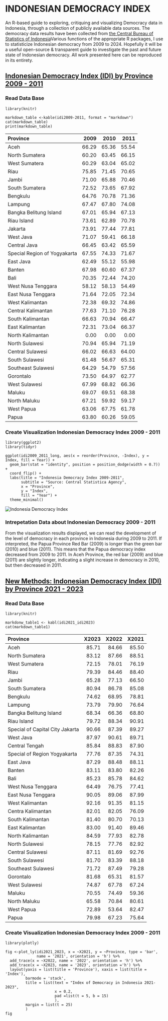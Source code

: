 # INDONESIAN DEMOCRACY INDEX 

An R-based guide to exploring, critiquing and visualizing Democracy data in Indonesia, through a collection of publicly available data sources. The democracy data results have been collected from [the Central Bureau of Statistics of Indonesia](https://www.bps.go.id/id/statistics-table?subject=528/)Various functions of the appropriate R packages, I use to statisticize Indonesian democracy from 2009 to 2024.
Hopefully it will be a useful open-source & transparent guide to investigate the past and future state of Indonesian democracy. All work presented here can be reproduced in its entirety.

## [Indonesian Democracy Index (IDI) by Province 2009 - 2011](https://www.bps.go.id/id/statistics-table/2/NTk4IzI=/indeks-demokrasi-indonesia--idi--menurut-provinsi.html)

### Read Data Base
```{r}
library(knitr)

markdown_table <-kable(idi2009-2011, format = "markdown")
cat(markdown_table)
print(markdown_table)

```
|Province                     |  2009|  2010|  2011|
|:----------------------------|-----:|-----:|-----:|
|Aceh                         | 66.29| 65.36| 55.54|
|North Sumatera               | 60.20| 63.45| 66.15|
|West Sumatera                | 60.29| 63.04| 65.02|
|Riau                         | 75.85| 71.45| 70.65|
|Jambi                        | 71.00| 65.88| 70.46|
|South Sumatera               | 72.52| 73.65| 67.92|
|Bengkulu                     | 64.76| 70.78| 71.36|
|Lampung                      | 67.47| 67.80| 74.08|
|Bangka Belitung Island       | 67.01| 65.94| 67.13|
|Riau Island                  | 73.61| 62.89| 70.78|
|Jakarta                      | 73.91| 77.44| 77.81|
|West Java                    | 71.07| 59.41| 66.18|
|Central Java                 | 66.45| 63.42| 65.59|
|Special Region of Yogyakarta | 67.55| 74.33| 71.67|
|East Java                    | 62.49| 55.12| 55.98|
|Banten                       | 67.98| 60.60| 67.37|
|Bali                         | 70.35| 72.44| 74.20|
|West Nusa Tenggara           | 58.12| 58.13| 54.49|
|East Nusa Tenggara           | 71.64| 72.05| 72.34|
|West Kalimantan              | 72.38| 69.32| 74.86|
|Central Kalimantan           | 77.63| 71.10| 76.28|
|South Kalimantan             | 66.63| 70.94| 66.47|
|East Kalimantan              | 72.31| 73.04| 66.37|
|North Kalimantan             |  0.00|  0.00|  0.00|
|North Sulawesi               | 70.94| 65.94| 71.19|
|Central Sulawesi             | 66.02| 66.63| 64.00|
|South Sulawesi               | 61.48| 56.67| 65.31|
|Southeast Sulawesi           | 64.29| 54.79| 57.56|
|Gorontalo                    | 73.50| 64.97| 62.77|
|West Sulawesi                | 67.99| 68.82| 66.36|
|Maluku                       | 69.07| 69.51| 68.38|
|North Maluku                 | 67.21| 59.92| 59.17|
|West Papua                   | 63.06| 67.75| 61.78|
|Papua                        | 63.80| 60.26| 59.05|

### Create Visualization Indonesian Democracy Index 2009 - 2011  
```{r}
library(ggplot2)
library(tidyr)

ggplot(idi2009_2011_long, aes(x = reorder(Province, -Index), y = Index, fill = Year)) +
  geom_bar(stat = "identity", position = position_dodge(width = 0.7)) +
  coord_flip() +
  labs(title = "Indonesia Democracy Index 2009-2011",
       subtitle = "Source: Central Statistica Agency",
       x = "Province",
       y = "Index",
       fill = "Year") +
  theme_minimal()

````
![Indonesia Democracy Index](./indonesiademocracyindex1.png)


### Intrepetation Data about Indonesian Democracy 2009 - 2011

From the visualization results displayed, we can read the development of the level of democracy in each province in Indonesia during 2009 to 2011. If interpreted, the Papua Province Red Bar (2009) is longer than the green bar (2010) and blue (2011). This means that the Papua democracy index decreased from 2009 to 2011. In Aceh Province, the red bar (2009) and blue (2011) are slightly longer, indicating a slight increase in democracy in 2010, but then decreased in 2011.

## [New Methods: Indonesian Democracy Index (IDI) by Province 2021 - 2023](https://www.bps.go.id/id/statistics-table/2/MjE1OSMy/-metode-baru--indeks-demokrasi-indonesia-menurut-provinsi.html)

### Read Data Base

```{r}
library(knitr)

markdonw_table1 <- kabl(idi2021_idi2023)
cat(markdown_table1)

```
|Province                        | X2023| X2022| X2021|
|:-------------------------------|-----:|-----:|-----:|
|Aceh                            | 85.71| 84.66| 85.50|
|North Sumatera                  | 83.12| 87.66| 88.51|
|West Sumatera                   | 72.15| 78.01| 76.19|
|Riau                            | 79.39| 84.46| 88.40|
|Jambi                           | 65.28| 77.13| 66.50|
|South Sumatera                  | 80.94| 86.78| 85.08|
|Bengkulu                        | 74.62| 68.95| 78.81|
|Lampung                         | 73.79| 79.90| 76.64|
|Bangka Belitung Island          | 68.34| 66.36| 68.80|
|Riau Island                     | 79.72| 88.34| 90.91|
|Special of Capital City Jakarta | 90.66| 87.39| 89.27|
|West Java                       | 87.97| 90.61| 89.71|
|Central Tengah                  | 85.84| 88.83| 87.90|
|Special of Region Yogyakarta    | 77.76| 87.35| 74.31|
|East Java                       | 87.29| 88.48| 88.11|
|Banten                          | 83.11| 83.80| 82.26|
|Bali                            | 85.23| 85.78| 84.62|
|West Nusa Tenggara              | 64.49| 76.75| 77.41|
|East Nusa Tenggara              | 90.05| 89.06| 87.99|
|West Kalimantan                 | 92.16| 91.35| 81.15|
|Centra Kalimantan               | 82.01| 82.05| 76.09|
|South Kalimantan                | 81.40| 80.70| 70.13|
|East Kalimantan                 | 83.00| 91.40| 89.46|
|North Kalimantan                | 84.59| 77.93| 82.78|
|North Sulawesi                  | 78.15| 77.76| 82.92|
|Central Sulawesi                | 87.11| 81.69| 92.76|
|South Sulawesi                  | 81.70| 83.39| 88.18|
|Southeast Sulawesi              | 71.72| 87.49| 79.28|
|Gorontalo                       | 81.68| 65.31| 81.57|
|West Sulawesi                   | 74.87| 67.78| 67.24|
|Maluku                          | 70.55| 74.49| 59.36|
|North Maluku                    | 65.58| 70.84| 80.61|
|West Papua                      | 72.89| 53.64| 82.47|
|Papua                           | 79.98| 67.23| 75.64|

### Create Visualization Indonesian Democracy Index 2009 - 2011 

```{r}
library(plotly)

fig <-plot_ly(idi2021_2023, x = ~X2021, y = ~Province, type = 'bar',
              name = '2021', orientation = 'h') %>%
  add_trace(x = ~X2022, name = '2022', orientation = 'h') %>%
  add_trace(x = ~X2023, name = '2023', orientation ='h') %>%
  layout(yaxis = list(title = 'Province'), xaxis = list(title = 'Index'),
         barmode = 'stack',
         title = list(text = "Index of Democracy in Indonesia 2021-2023",
                      x = 0.2,
                      pad =list(t = 5, b = 15)
                      ),
         margin = list(t = 25)
         )
fig

```
